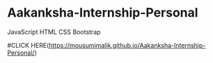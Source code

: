# Aakanksha-Internship-Personal
JavaScript HTML CSS Bootstrap

#CLICK HERE(https://mousumimalik.github.io/Aakanksha-Internship-Personal/)
